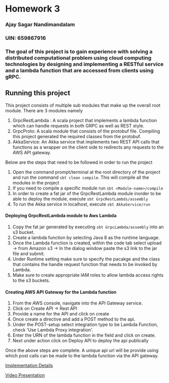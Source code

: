 # Homework 3

### Ajay Sagar Nandimandalam
### UIN: 659867916

### The goal of this project is to gain experience with solving a distributed computational problem using cloud computing technologies by designing and implementing a RESTful service and a lambda function that are accessed from clients using gRPC.

## Running this project

This project consists of multiple sub modules that make up the overall root module. There are 3 modules namely
1. GrpcRestLambda : A scala project that implements a lambda function which can handle requests in both GRPC as well as REST style.
2. GrpcProto: A scala module that consists of the protobuf file. Compiling this project generated the required classes from the protobuf.
3. AkkaService: An Akka service that implements two REST API calls that functions as a wrapper on the client side to redirects any requests to the AWS API gateway.

Below are the steps that need to be followed in order to run the project
1. Open the command prompt/terminal at the root directory of the project and run the command ``sbt clean compile``.
This will compile all the modules in the project
2. If you need to compile a specific module run ``sbt <Module-name>/compile``
3. In order to create a fat jar of the GrpcRestLambda module inorder to be able to deploy the module, execute ``sbt GrpcRestLambds/assembly``
4. To run the Akka service in localhost, execute ``sbt AkkaService/run``

#### Deploying GrpcRestLambda module to Aws Lambda

1. Copy the fat jar generated by executing ``sbt GrpcLambda/assembly`` into an s3 bucket.
2. Create a lambda function by selecting Java 8 as the runtime language.
3. Once the Lambda function is created, within the code tab select upload -> from Amazon s3 -> In the dialog window paste the s3 link to the jar file and submit.
4. Under Runtime setting make sure to specify the pacakge and the class that contains the handle request function that needs to be invoked by Lambda.
5. Make sure to create appropriate IAM roles to allow lambda access rights to the s3 buckets.

#### Creating AWS API Gateway for the Lambda function

1. From the AWS console, navigate into the API Gateway service.
2. Click on Create API -> Rest API 
3. Provide a name for the API and click on create
4. Once create a directive and add a POST method to the api.
5. Under the POST-setup select integration type to be Lambda Function, check 'Use Lambda Proxy integration'.
6. Enter the URN of the lambda function in the field and click on create.
7. Next under action click on Deploy API to deploy the api publically

Once the above steps are complete. A unique api url will be provide using which post calls can be made to the lambda function via the API gateway.

[Implementation Details](./docs/implementation.md)


[Video Presentation](https://youtu.be/2vOmU7JYp24)

